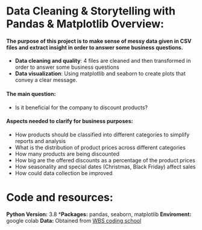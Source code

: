 # Data Cleaning & Storytelling with Pandas & Matplotlib Overview:

#### The purpose of this project is to make sense of messy data given in CSV files and extract insight in order to answer some business questions.

* **Data cleaning and quality**: 4 files are cleaned and then transformed in order to answer some business questions
* **Data visualization**: Using matplotlib and seaborn to create plots that convey a clear message.

#### The main question:

* Is it beneficial for the company to discount products?

#### Aspects needed to clarify for business purposes:

* How products should be classified into different categories to simplify reports and analysis
* What is the distribution of product prices across different categories
* How many products are being discounted
* How big are the offered discounts as a percentage of the product prices
* How seasonality and special dates (Christmas, Black Friday) affect sales
* How could data collection be improved

# Code and resources:
**Python Version:** 3.8
***Packages:** pandas, seaborn, matplotlib
**Enviroment:** google colab
**Data:** Obtained from [WBS coding school](https://www.wbscodingschool.com/)

